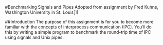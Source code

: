 #Benchmarking Signals and Pipes
Adopted from assignment by Fred Kuhns, Washington University in St. Louis[1]

##Introduction
The purpose of this assignment is for you to become more familiar with the concepts of interprocess communication (IPC). You’ll do this by writing a simple program to benchmark the round-trip time of IPC using signals and Unix pipes.

